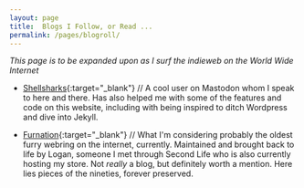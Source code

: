 ```yaml
---
layout: page
title:  Blogs I Follow, or Read ...
permalink: /pages/blogroll/
---
```


*This page is to be expanded upon as I surf the indieweb on the World Wide Internet*

- [Shellsharks](https://shellsharks.com){:target="_blank"} // A cool user on Mastodon whom I speak to here and there. Has also helped me with some of the features and code on this website, including with being inspired to ditch Wordpress and dive into Jekyll.

- [Furnation](https://furnationreborn.com/){:target="_blank"} // What I'm considering probably the oldest furry webring on the internet, currently. Maintained and brought back to life by Logan, someone I met through Second Life who is also currently hosting my store. Not *really* a blog, but definitely worth a mention. Here lies pieces of the nineties, forever preserved.